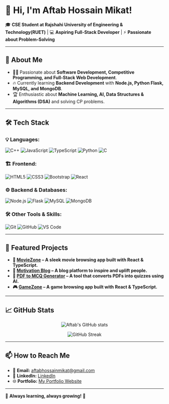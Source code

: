 # 👋 Hi, I'm Aftab Hossain Mikat!

🎓 **CSE Student at Rajshahi University of Engineering & Technology(RUET)** | 💻 **Aspiring Full-Stack Developer** | ⚡ **Passionate about Problem-Solving**

---

## 🚀 About Me
- 👨‍💻 Passionate about **Software Development, Competitive Programming, and Full-Stack Web Development**.
- 🔥 Currently learning **Backend Development** with **Node.js, Python Flask, MySQL, and MongoDB**.
- 🏆 Enthusiastic about **Machine Learning, AI, Data Structures & Algorithms (DSA)** and solving CP problems.

---

## 🛠️ Tech Stack
### 💡 Languages:
![C++](https://img.shields.io/badge/C++-00599C?style=for-the-badge&logo=c%2B%2B&logoColor=white)
![JavaScript](https://img.shields.io/badge/JavaScript-F7DF1E?style=for-the-badge&logo=javascript&logoColor=black)
![TypeScript](https://img.shields.io/badge/TypeScript-3178C6?style=for-the-badge&logo=typescript&logoColor=white)
![Python](https://img.shields.io/badge/Python-3776AB?style=for-the-badge&logo=python&logoColor=white)
![C](https://img.shields.io/badge/C-00599C?style=for-the-badge&logo=c&logoColor=white)

### 🏗️ Frontend:
![HTML5](https://img.shields.io/badge/HTML5-E34F26?style=for-the-badge&logo=html5&logoColor=white)
![CSS3](https://img.shields.io/badge/CSS3-1572B6?style=for-the-badge&logo=css3&logoColor=white)
![Bootstrap](https://img.shields.io/badge/Bootstrap-7952B3?style=for-the-badge&logo=bootstrap&logoColor=white)
![React](https://img.shields.io/badge/React-61DAFB?style=for-the-badge&logo=react&logoColor=black)

### ⚙️ Backend & Databases:
![Node.js](https://img.shields.io/badge/Node.js-339933?style=for-the-badge&logo=nodedotjs&logoColor=white)
![Flask](https://img.shields.io/badge/Flask-000000?style=for-the-badge&logo=flask&logoColor=white)
![MySQL](https://img.shields.io/badge/MySQL-4479A1?style=for-the-badge&logo=mysql&logoColor=white)
![MongoDB](https://img.shields.io/badge/MongoDB-4EA94B?style=for-the-badge&logo=mongodb&logoColor=white)

### 🛠️ Other Tools & Skills:
![Git](https://img.shields.io/badge/Git-F05032?style=for-the-badge&logo=git&logoColor=white)
![GitHub](https://img.shields.io/badge/GitHub-181717?style=for-the-badge&logo=github&logoColor=white)
![VS Code](https://img.shields.io/badge/VS%20Code-007ACC?style=for-the-badge&logo=visual-studio-code&logoColor=white)

---

## 📌 Featured Projects  
- **🚀 [MovieZone](https://movie-explorer-silk-one.vercel.app/) – A sleek movie browsing app built with React & TypeScript.**
- **📖 [Motivation Blog](https://motivation-blog.vercel.app/) – A blog platform to inspire and uplift people.**
- **📄 [PDF to MCQ Generator](https://github.com/Hossain86/PDF-to-MCQ-Generator) – A tool that converts PDFs into quizzes using AI.**
- **🎮 [GameZone](https://game-zone-rho.vercel.app/ ) – A game browsing app built with React & TypeScript.**

---

## 📈 GitHub Stats
<p align="center">
  <img src="https://github-readme-stats.vercel.app/api?username=Hossain86&show_icons=true&theme=radical" alt="Aftab's GitHub stats"/>
</p>

<p align="center">
  <img src="https://github-readme-streak-stats.herokuapp.com/?user=Hossain86&theme=radical" alt="GitHub Streak"/>
</p>

---

## 📫 How to Reach Me
- 📧 **Email:** [aftabhossainmikat@gmail.com](mailto:aftabhossainmikat@gmail.com)
- 💼 **LinkedIn:** [LinkedIn](https://www.linkedin.com/in/aftab-hossain-mikat/)
- 🌐 **Portfolio:** [My Portfolio Website](https://port-folio-xi-eight.vercel.app/)

---

🌱 **Always learning, always growing!** 🚀


